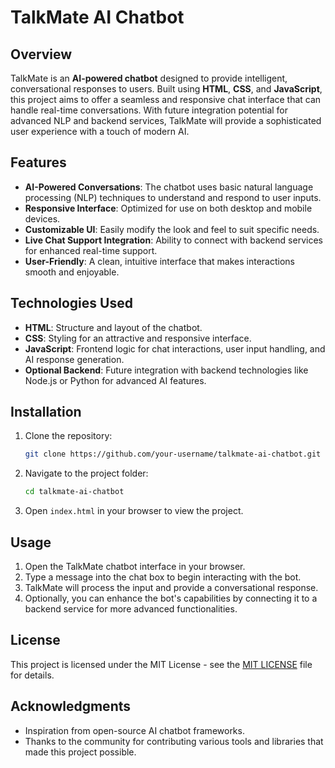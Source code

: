 # TalkMate AI Chatbot

## Overview

TalkMate is an **AI-powered chatbot** designed to provide intelligent, conversational responses to users. Built using **HTML**, **CSS**, and **JavaScript**, this project aims to offer a seamless and responsive chat interface that can handle real-time conversations. With future integration potential for advanced NLP and backend services, TalkMate will provide a sophisticated user experience with a touch of modern AI.

## Features

- **AI-Powered Conversations**: The chatbot uses basic natural language processing (NLP) techniques to understand and respond to user inputs.
- **Responsive Interface**: Optimized for use on both desktop and mobile devices.
- **Customizable UI**: Easily modify the look and feel to suit specific needs.
- **Live Chat Support Integration**: Ability to connect with backend services for enhanced real-time support.
- **User-Friendly**: A clean, intuitive interface that makes interactions smooth and enjoyable.

## Technologies Used

- **HTML**: Structure and layout of the chatbot.
- **CSS**: Styling for an attractive and responsive interface.
- **JavaScript**: Frontend logic for chat interactions, user input handling, and AI response generation.
- **Optional Backend**: Future integration with backend technologies like Node.js or Python for advanced AI features.

## Installation

1. Clone the repository:
    ```bash
    git clone https://github.com/your-username/talkmate-ai-chatbot.git
    ```
2. Navigate to the project folder:
    ```bash
    cd talkmate-ai-chatbot
    ```
3. Open `index.html` in your browser to view the project.

## Usage

1. Open the TalkMate chatbot interface in your browser.
2. Type a message into the chat box to begin interacting with the bot.
3. TalkMate will process the input and provide a conversational response.
4. Optionally, you can enhance the bot's capabilities by connecting it to a backend service for more advanced functionalities.

## License

This project is licensed under the MIT License - see the [MIT LICENSE](LICENSE.txt) file for details.

## Acknowledgments

- Inspiration from open-source AI chatbot frameworks.
- Thanks to the community for contributing various tools and libraries that made this project possible.
